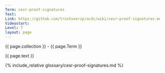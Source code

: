 ```yaml
---
Term: cesr-proof-signatures
Text: 
Link: https://github.com/trustoverip/acdc/wiki/cesr-proof-signatures.md
Videostart: 
Level: 7
layout: page
---
```


{{ page.collection }} - {{ page.Term }}

   {{ page.text }}

{% include_relative glossary/cesr-proof-signatures.md %}
